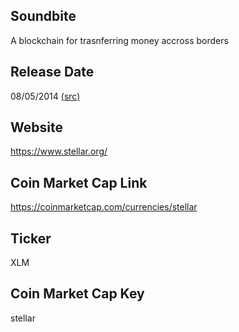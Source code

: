 ## Soundbite

A blockchain for trasnferring money accross borders

## Release Date

08/05/2014 [(src)](https://coinmarketcap.com/currencies/stellar)

## Website

https://www.stellar.org/

## Coin Market Cap Link

https://coinmarketcap.com/currencies/stellar

## Ticker

XLM

## Coin Market Cap Key

stellar

